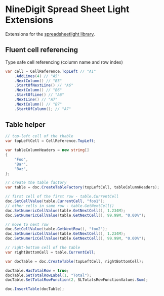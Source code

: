 # NineDigit Spread Sheet Light Extensions

Extensions for the [spreadsheetlight library](http://spreadsheetlight.com/).

## Fluent cell referencing

Type safe cell referencing (column name and row index)

```csharp
var cell = CellReference.TopLeft // "A1"
    .AddLines(4) // "A5"
    .NextColumn() // "B5"
    .StartOfNextLine() // "A6"
    .NextColumn() // "B6"
    .StartOfLine() // "A6"
    .NextLine() // "A7"
    .NextColumn() // "B7"
    .StartOfColumn(); // "A7"
```

## Table helper

```csharp
// top-left cell of the thable
var topLeftCell = CellReference.TopLeft;

var tableColumnHeaders = new string[]
{
    "Foo",
    "Bar",
    "Baz",
};

// create the table factory
var table = doc.CreateTableFactory(topLeftCell, tableColumnHeaders);

// first cell of the first row - table.CurrentCell
doc.SetCellValue(table.CurrentCell, "foo1");
// other cells in same row - table.GetNextCell()
doc.SetNumericCellValue(table.GetNextCell(), 1.234M);
doc.SetNumericCellValue(table.GetNextCell(), 99.99M, "0.00%");

// move to next row
doc.SetCellValue(table.GetNextRow(), "foo2");
doc.SetNumericCellValue(table.GetNextCell(), 1.234M);
doc.SetNumericCellValue(table.GetNextCell(), 99.99M, "0.00%");

// right-bottom cell of the table
var rightBottomCell = table.CurrentCell;

var docTable = doc.CreateTable(topLeftCell, rightBottomCell);

docTable.HasTotalRow = true;
docTable.SetTotalRowLabel(1, "Total");
docTable.SetTotalRowFunction(2, SLTotalsRowFunctionValues.Sum);

doc.InsertTable(docTable);
```